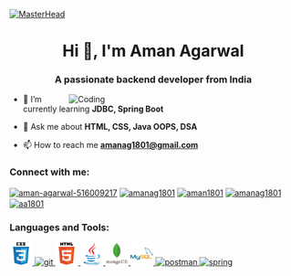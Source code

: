 [![MasterHead](https://www.vircep.com/assets/images/tec/java-banner.png)]()
<h1 align="center">Hi 👋, I'm Aman Agarwal</h1>
<h3 align="center">A passionate backend developer from India</h3>
<img align="right" alt="Coding" width="400" src="https://i.pinimg.com/originals/16/fe/7e/16fe7e7fb6eebb3087b6dc418748ee56.gif">

- 🌱 I’m currently learning **JDBC, Spring Boot**

- 💬 Ask me about **HTML, CSS, Java OOPS, DSA**

- 📫 How to reach me **amanag1801@gmail.com**

<h3 align="left">Connect with me:</h3>
<p align="left">
<a href="https://linkedin.com/in/aman-agarwal-516009217" target="blank"><img align="center" src="https://raw.githubusercontent.com/rahuldkjain/github-profile-readme-generator/master/src/images/icons/Social/linked-in-alt.svg" alt="aman-agarwal-516009217" height="30" width="40" /></a>
<a href="https://www.hackerrank.com/amanag1801" target="blank"><img align="center" src="https://raw.githubusercontent.com/rahuldkjain/github-profile-readme-generator/master/src/images/icons/Social/hackerrank.svg" alt="amanag1801" height="30" width="40" /></a>
<a href="https://www.leetcode.com/aman1801" target="blank"><img align="center" src="https://raw.githubusercontent.com/rahuldkjain/github-profile-readme-generator/master/src/images/icons/Social/leet-code.svg" alt="aman1801" height="30" width="40" /></a>
<a href="https://auth.geeksforgeeks.org/user/amanag1801" target="blank"><img align="center" src="https://raw.githubusercontent.com/rahuldkjain/github-profile-readme-generator/master/src/images/icons/Social/geeks-for-geeks.svg" alt="amanag1801" height="30" width="40" /></a>
<a href="https://discord.gg/aa1801" target="blank"><img align="center" src="https://raw.githubusercontent.com/rahuldkjain/github-profile-readme-generator/master/src/images/icons/Social/discord.svg" alt="aa1801" height="30" width="40" /></a>
</p>

<h3 align="left">Languages and Tools:</h3>
<p align="left"> <a href="https://www.w3schools.com/css/" target="_blank" rel="noreferrer"> <img src="https://raw.githubusercontent.com/devicons/devicon/master/icons/css3/css3-original-wordmark.svg" alt="css3" width="40" height="40"/> </a> <a href="https://git-scm.com/" target="_blank" rel="noreferrer"> <img src="https://www.vectorlogo.zone/logos/git-scm/git-scm-icon.svg" alt="git" width="40" height="40"/> </a> <a href="https://www.w3.org/html/" target="_blank" rel="noreferrer"> <img src="https://raw.githubusercontent.com/devicons/devicon/master/icons/html5/html5-original-wordmark.svg" alt="html5" width="40" height="40"/> </a> <a href="https://www.java.com" target="_blank" rel="noreferrer"> <img src="https://raw.githubusercontent.com/devicons/devicon/master/icons/java/java-original.svg" alt="java" width="40" height="40"/> </a> <a href="https://www.mongodb.com/" target="_blank" rel="noreferrer"> <img src="https://raw.githubusercontent.com/devicons/devicon/master/icons/mongodb/mongodb-original-wordmark.svg" alt="mongodb" width="40" height="40"/> </a> <a href="https://www.mysql.com/" target="_blank" rel="noreferrer"> <img src="https://raw.githubusercontent.com/devicons/devicon/master/icons/mysql/mysql-original-wordmark.svg" alt="mysql" width="40" height="40"/> </a> <a href="https://postman.com" target="_blank" rel="noreferrer"> <img src="https://www.vectorlogo.zone/logos/getpostman/getpostman-icon.svg" alt="postman" width="40" height="40"/> </a> <a href="https://spring.io/" target="_blank" rel="noreferrer"> <img src="https://www.vectorlogo.zone/logos/springio/springio-icon.svg" alt="spring" width="40" height="40"/> </a> </p>

